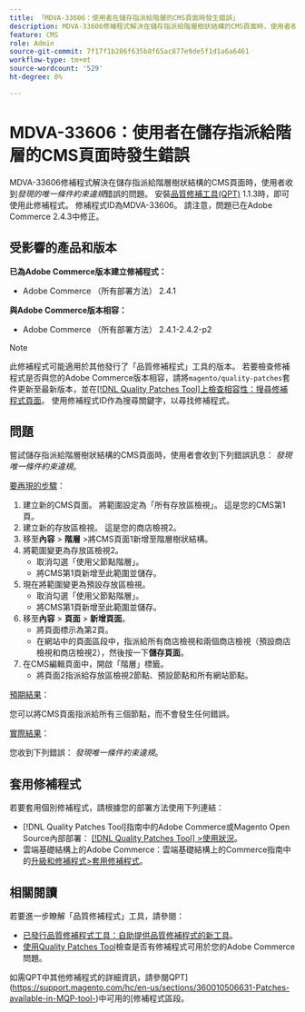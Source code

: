```yaml
---
title: 「MDVA-33606：使用者在儲存指派給階層的CMS頁面時發生錯誤」
description: MDVA-33606修補程式解決在儲存指派給階層樹狀結構的CMS頁面時，使用者收到*發現唯一條件約束違規*錯誤的問題。 安裝[Quality Patches Tool (QPT)](https://experienceleague.adobe.com/en/docs/commerce-knowledge-base/kb/announcements/commerce-announcements/magento-quality-patches-released-new-tool-to-self-serve-quality-patches) 1.1.3後，即可使用此修補程式。 修補程式ID為MDVA-33606。 請注意，問題已在Adobe Commerce 2.4.3中修正。
feature: CMS
role: Admin
source-git-commit: 7f17f1b286f635b8f65ac877e9de5f1d1a6a6461
workflow-type: tm+mt
source-wordcount: '529'
ht-degree: 0%

---
```


# MDVA-33606：使用者在儲存指派給階層的CMS頁面時發生錯誤

MDVA-33606修補程式解決在儲存指派給階層樹狀結構的CMS頁面時，使用者收到&#x200B;*發現的唯一條件約束違規*&#x200B;錯誤的問題。 安裝[品質修補工具(QPT)](https://experienceleague.adobe.com/en/docs/commerce-knowledge-base/kb/announcements/commerce-announcements/magento-quality-patches-released-new-tool-to-self-serve-quality-patches) 1.1.3時，即可使用此修補程式。 修補程式ID為MDVA-33606。 請注意，問題已在Adobe Commerce 2.4.3中修正。

## 受影響的產品和版本

**已為Adobe Commerce版本建立修補程式：**

* Adobe Commerce （所有部署方法） 2.4.1

**與Adobe Commerce版本相容：**

* Adobe Commerce （所有部署方法） 2.4.1-2.4.2-p2

>[!NOTE]
>
>此修補程式可能適用於其他發行了「品質修補程式」工具的版本。 若要檢查修補程式是否與您的Adobe Commerce版本相容，請將`magento/quality-patches`套件更新至最新版本，並在[[!DNL Quality Patches Tool]上檢查相容性：搜尋修補程式頁面](https://experienceleague.adobe.com/en/docs/commerce-knowledge-base/kb/announcements/commerce-announcements/magento-quality-patches-released-new-tool-to-self-serve-quality-patches)。 使用修補程式ID作為搜尋關鍵字，以尋找修補程式。

## 問題

嘗試儲存指派給階層樹狀結構的CMS頁面時，使用者會收到下列錯誤訊息： *發現唯一條件約束違規*。

<u>要再現的步驟</u>：

1. 建立新的CMS頁面。 將範圍設定為「所有存放區檢視」。 這是您的CMS第1頁。
1. 建立新的存放區檢視。 這是您的商店檢視2。
1. 移至&#x200B;**內容** > **階層** >將CMS頁面1新增至階層樹狀結構。
1. 將範圍變更為存放區檢視2。
   * 取消勾選「使用父節點階層」。
   * 將CMS第1頁新增至此範圍並儲存。
1. 現在將範圍變更為預設存放區檢視。
   * 取消勾選「使用父節點階層」。
   * 將CMS第1頁新增至此範圍並儲存。
1. 移至&#x200B;**內容** > **頁面** > **新增頁面**。
   * 將頁面標示為第2頁。
   * 在網站中的頁面區段中，指派給所有商店檢視和兩個商店檢視（預設商店檢視和商店檢視2），然後按一下&#x200B;**儲存頁面**。
1. 在CMS編輯頁面中，開啟「階層」標籤。
   * 將頁面2指派給存放區檢視2節點、預設節點和所有網站節點。

<u>預期結果</u>：

您可以將CMS頁面指派給所有三個節點，而不會發生任何錯誤。

<u>實際結果</u>：

您收到下列錯誤： *發現唯一條件約束違規*。

## 套用修補程式

若要套用個別修補程式，請根據您的部署方法使用下列連結：

* [!DNL Quality Patches Tool]指南中的Adobe Commerce或Magento Open Source內部部署： [[!DNL Quality Patches Tool] >使用狀況](/help/tools/quality-patches-tool/usage.md)。
* 雲端基礎結構上的Adobe Commerce：雲端基礎結構上的Commerce指南中的[升級和修補程式>套用修補程式](https://experienceleague.adobe.com/docs/commerce-cloud-service/user-guide/develop/upgrade/apply-patches.html)。

## 相關閱讀

若要進一步瞭解「品質修補程式」工具，請參閱：

* [已發行品質修補程式工具：自助提供品質修補程式的新工具](https://experienceleague.adobe.com/en/docs/commerce-knowledge-base/kb/announcements/commerce-announcements/magento-quality-patches-released-new-tool-to-self-serve-quality-patches)。
* [使用Quality Patches Tool](/help/tools/quality-patches-tool/patches-available-in-qpt/check-patch-for-magento-issue-with-magento-quality-patches.md)檢查是否有修補程式可用於您的Adobe Commerce問題。

如需QPT中其他修補程式的詳細資訊，請參閱QPT](https://support.magento.com/hc/en-us/sections/360010506631-Patches-available-in-MQP-tool-)中可用的[修補程式區段。
